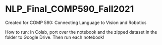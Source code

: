 # NLP_Final_COMP590_Fall2021
Created for COMP 590: Connecting Language to Vision and Robotics

How to run:
  In Colab, port over the notebook and the zipped dataset in the folder to Google Drive. Then run each notebook!
